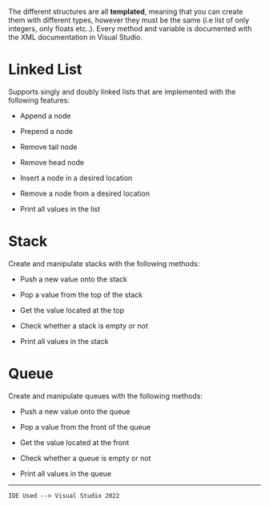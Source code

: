 The different structures are all **templated**, meaning that you can create them with different types, however they must be the same (i.e list of only integers, only floats etc..). Every method and variable is documented with the XML documentation in Visual Studio.

# Linked List

Supports singly and doubly linked lists that are implemented with the following features:

  * Append a node
  
  * Prepend a node
  
  * Remove tail node
  
  * Remove head node
  
  * Insert a node in a desired location
  
  * Remove a node from a desired location
  
  * Print all values in the list
  
# Stack

Create and manipulate stacks with the following methods:

 * Push a new value onto the stack
 
 * Pop a value from the top of the stack
 
 * Get the value located at the top
 
 * Check whether a stack is empty or not
 
 * Print all values in the stack

# Queue

Create and manipulate queues with the following methods:

 * Push a new value onto the queue
 
 * Pop a value from the front of the queue
 
 * Get the value located at the front
 
 * Check whether a queue is empty or not
 
 * Print all values in the queue

---------------------------------------------------------

``` IDE Used --> Visual Studio 2022 ```

